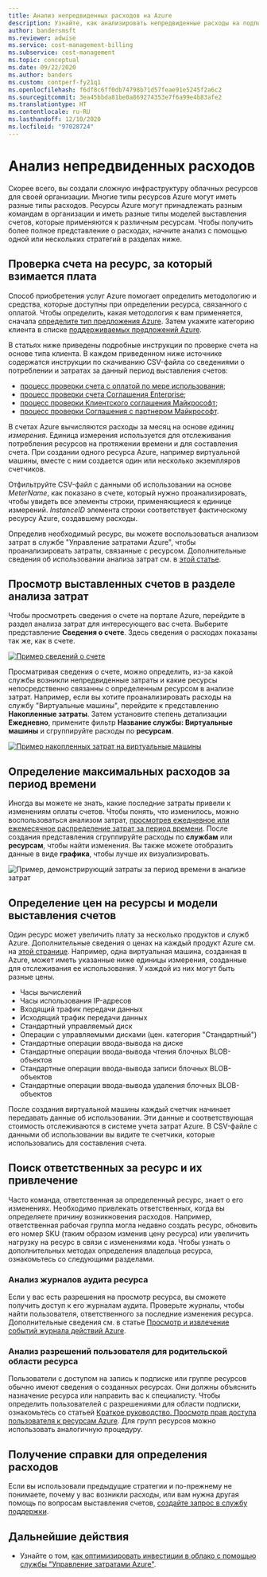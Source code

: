 ```yaml
---
title: Анализ непредвиденных расходов на Azure
description: Узнайте, как анализировать непредвиденные расходы на подписку Azure.
author: bandersmsft
ms.reviewer: adwise
ms.service: cost-management-billing
ms.subservice: cost-management
ms.topic: conceptual
ms.date: 09/22/2020
ms.author: banders
ms.custom: contperf-fy21q1
ms.openlocfilehash: f6df8c6ff0db74798b71d57feae91e5245f2a6c2
ms.sourcegitcommit: 3ea45bbda81be0a869274353e7f6a99e4b83afe2
ms.translationtype: HT
ms.contentlocale: ru-RU
ms.lasthandoff: 12/10/2020
ms.locfileid: "97028724"
---
```

# <a name="analyze-unexpected-charges"></a>Анализ непредвиденных расходов

Скорее всего, вы создали сложную инфраструктуру облачных ресурсов для своей организации. Многие типы ресурсов Azure могут иметь разные типы расходов. Ресурсы Azure могут принадлежать разным командам в организации и иметь разные типы моделей выставления счетов, которые применяются к различным ресурсам. Чтобы получить более полное представление о расходах, начните анализ с помощью одной или нескольких стратегий в разделах ниже.

## <a name="review-invoice-for-resource-responsible-for-charge"></a>Проверка счета на ресурс, за который взимается плата

Способ приобретения услуг Azure помогает определить методологию и средства, которые доступны при определении ресурса, связанного с оплатой. Чтобы определить, какая методология к вам применяется, сначала [определите тип предложения Azure](../costs/understand-cost-mgt-data.md#determine-your-offer-type). Затем укажите категорию клиента в списке [поддерживаемых предложений Azure](../costs/understand-cost-mgt-data.md#supported-microsoft-azure-offers).

В статьях ниже приведены подробные инструкции по проверке счета на основе типа клиента. В каждом приведенном ниже источнике содержатся инструкции по скачиванию CSV-файла со сведениями о потреблении и затратах за данный период выставления счетов:

- [процесс проверки счета с оплатой по мере использования](review-individual-bill.md#charges);
- [процесс проверки счета Соглашения Enterprise](review-enterprise-agreement-bill.md);
- [процесс проверки Клиентского соглашения Майкрософт](review-customer-agreement-bill.md#analyze-your-azure-usage-charges);
- [процесс проверки Соглашения с партнером Майкрософт](review-partner-agreement-bill.md#analyze-your-azure-usage-charges).

В счетах Azure вычисляются расходы за месяц на основе _единиц измерения_. Единица измерения используется для отслеживания потребления ресурсов на протяжении времени и для составления счета. При создании одного ресурса Azure, например виртуальной машины, вместе с ним создается один или несколько экземпляров счетчиков.

Отфильтруйте CSV-файл с данными об использовании на основе _MeterName_, как показано в счете, который нужно проанализировать, чтобы увидеть все элементы строки, применяющиеся к единице измерений. _InstanceID_ элемента строки соответствует фактическому ресурсу Azure, создавшему расходы.

Определив необходимый ресурс, вы можете воспользоваться анализом затрат в службе "Управление затратами Azure", чтобы проанализировать затраты, связанные с ресурсом. Дополнительные сведения об использовании анализа затрат см. в [этой статье](../costs/quick-acm-cost-analysis.md).

## <a name="review-invoiced-charges-in-cost-analysis"></a>Просмотр выставленных счетов в разделе анализа затрат

Чтобы просмотреть сведения о счете на портале Azure, перейдите в раздел анализа затрат для интересующего вас счета. Выберите представление **Сведения о счете**. Здесь сведения о расходах показаны так же, как в счете.

[![Пример сведений о счете](./media/analyze-unexpected-charges/invoice-details.png)](./media/analyze-unexpected-charges/invoice-details.png#lightbox)

Просматривая сведения о счете, можно определить, из-за какой службы возникли непредвиденные затраты и какие ресурсы непосредственно связанны с определенным ресурсом в анализе затрат. Например, если вы хотите проанализировать расходы на службу "Виртуальные машины", перейдите к представлению **Накопленные затраты**. Затем установите степень детализации **Ежедневно**, примените фильтр **Название службы: Виртуальные машины** и сгруппируйте расходы по **ресурсам**.

[![Пример накопленных затрат на виртуальные машины](./media/analyze-unexpected-charges/virtual-machines.png)](./media/analyze-unexpected-charges/virtual-machines.png#lightbox)

## <a name="identify-spikes-in-cost-over-time"></a>Определение максимальных расходов за период времени

Иногда вы можете не знать, какие последние затраты привели к изменениям оплаты счетов. Чтобы понять, что изменилось, можно воспользоваться анализом затрат, [просмотрев ежедневное или ежемесячное распределение затрат за период времени](../costs/cost-analysis-common-uses.md#view-costs-per-day-or-by-month). После создания представления сгруппируйте расходы по **службам** или **ресурсам**, чтобы найти изменения. Вы также можете отобразить данные в виде **графика**, чтобы лучше их визуализировать.

![Пример, демонстрирующий затраты за период времени в анализе затрат](./media/analyze-unexpected-charges/costs-over-time.png)

## <a name="determine-resource-pricing-and-billing-model"></a>Определение цен на ресурсы и модели выставления счетов

Один ресурс может увеличить плату за несколько продуктов и служб Azure. Дополнительные сведения о ценах на каждый продукт Azure см. на [этой странице](https://azure.microsoft.com/pricing/#product-pricing). Например, одна виртуальная машина, созданная в Azure, может иметь указанные ниже единицы измерения, созданные для отслеживания ее использования. У каждой из них могут быть разные цены.

- Часы вычислений
- Часы использования IP-адресов
- Входящий трафик передачи данных
- Исходящий трафик передачи данных
- Стандартный управляемый диск
- Операции с управляемыми дисками (цен. категория "Стандартный")
- Стандартные операции ввода-вывода на диске
- Стандартные операции ввода-вывода чтения блочных BLOB-объектов
- Стандартные операции ввода-вывода записи блочных BLOB-объектов
- Стандартные операции ввода-вывода удаления блочных BLOB-объектов

После создания виртуальной машины каждый счетчик начинает передавать данные об использовании. Эти данные и соответствующая стоимость отслеживаются в системе учета затрат Azure. В CSV-файле с данными об использовании вы видите те счетчики, которые использовались для составления счета.

## <a name="find-people-responsible-for-the-resource-and-engage"></a>Поиск ответственных за ресурс и их привлечение

Часто команда, ответственная за определенный ресурс, знает о его изменениях. Необходимо привлекать ответственных, когда вы определяете причину возникновения расходов. Например, ответственная рабочая группа могла недавно создать ресурс, обновить его номер SKU (таким образом изменив цену ресурса) или увеличить нагрузку на ресурс в связи с изменениями кода. Чтобы узнать о дополнительных методах определения владельца ресурса, ознакомьтесь со следующими разделами.

### <a name="analyze-the-audit-logs-for-the-resource"></a>Анализ журналов аудита ресурса

Если у вас есть разрешения на просмотр ресурса, вы сможете получить доступ к его журналам аудита. Проверьте журналы, чтобы найти пользователя, ответственного за последние изменения ресурса. Дополнительные сведения см. в статье [Просмотр и извлечение событий журнала действий Azure](../../azure-monitor/platform/activity-log.md#view-the-activity-log).

### <a name="analyze-user-permissions-to-the-resources-parent-scope"></a>Анализ разрешений пользователя для родительской области ресурса

Пользователи с доступом на запись к подписке или группе ресурсов обычно имеют сведения о созданных ресурсах. Они должны объяснить назначение ресурса или направить вас к специалисту. Чтобы определить пользователей с разрешениями для области подписки, ознакомьтесь со статьей [Краткое руководство. Просмотр прав доступа пользователя к ресурсам Azure](../../role-based-access-control/check-access.md). Для групп ресурсов можно использовать аналогичную процедуру.

## <a name="get-help-to-identify-charges"></a>Получение справки для определения расходов

Если вы использовали предыдущие стратегии и по-прежнему не понимаете, почему у вас возникли расходы, или вам нужна другая помощь по вопросам выставления счетов, [создайте запрос в службу поддержки](https://go.microsoft.com/fwlink/?linkid=2083458).

## <a name="next-steps"></a>Дальнейшие действия

- Узнайте о том, [как оптимизировать инвестиции в облако с помощью службы "Управление затратами Azure"](../costs/cost-mgt-best-practices.md).